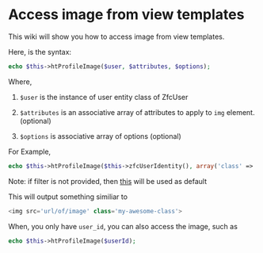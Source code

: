 Access image from view templates
===================================

This wiki will show you how to access image from view templates.

Here, is the syntax:
```php
echo $this->htProfileImage($user, $attributes, $options);
```
Where,

1. `$user` is the instance of user entity class of ZfcUser

2. `$attributes` is an associative array of attributes to apply to `img` element. (optional)

3. `$options` is associative array of options (optional)


For Example,
```php
echo $this->htProfileImage($this->zfcUserIdentity(), array('class' => 'my-awesome-class'), array('filter' => 'my-awesome-filter')); // 
```
Note: if filter is not provided, then [this](https://github.com/hrevert/HtProfileImage/blob/master/config/htprofileimage.global.php#L83) will be used as default

This will output something similiar to 
```php
<img src='url/of/image' class='my-awesome-class'>
```
When, you only have `user_id`, you can also access the image, such as 
```php
echo $this->htProfileImage($userId);
```
